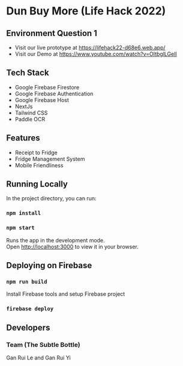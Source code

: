 # Dun Buy More (Life Hack 2022) 
## Environment Question 1
- Visit our live prototype at https://lifehack22-d68e6.web.app/
- Visit our Demo at https://www.youtube.com/watch?v=OItbglLGelI

## Tech Stack
- Google Firebase Firestore
- Google Firebase Authentication
- Google Firebase Host
- NextJs
- Tailwind CSS
- Paddle OCR

## Features
- Receipt to Fridge
- Fridge Management System
- Mobile Friendliness 

## Running Locally
In the project directory, you can run:

### `npm install`
### `npm start`

Runs the app in the development mode.\
Open [http://localhost:3000](http://localhost:3000) to view it in your browser.

## Deploying on Firebase

### `npm run build`
Install Firebase tools and setup Firebase project
### `firebase deploy`

## Developers
### Team (The Subtle Bottle)
Gan Rui Le and Gan Rui Yi
